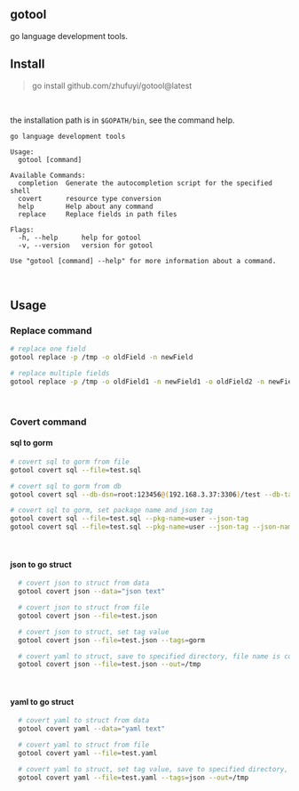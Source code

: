## gotool

go language development tools.

## Install

> go install github.com/zhufuyi/gotool@latest

<br>

the installation path is in `$GOPATH/bin`, see the command help.

```
go language development tools

Usage:
  gotool [command]

Available Commands:
  completion  Generate the autocompletion script for the specified shell
  covert      resource type conversion
  help        Help about any command
  replace     Replace fields in path files

Flags:
  -h, --help      help for gotool
  -v, --version   version for gotool

Use "gotool [command] --help" for more information about a command.
```

<br>

## Usage

### Replace command

```bash
# replace one field
gotool replace -p /tmp -o oldField -n newField

# replace multiple fields
gotool replace -p /tmp -o oldField1 -n newField1 -o oldField2 -n newField2
```

<br>

### Covert command

#### sql to gorm

```bash
# covert sql to gorm from file
gotool covert sql --file=test.sql

# covert sql to gorm from db
gotool covert sql --db-dsn=root:123456@(192.168.3.37:3306)/test --db-table=user

# covert sql to gorm, set package name and json tag
gotool covert sql --file=test.sql --pkg-name=user --json-tag
gotool covert sql --file=test.sql --pkg-name=user --json-tag --json-named-type=1
```

<br>

#### json to go struct

```bash
  # covert json to struct from data
  gotool covert json --data="json text"

  # covert json to struct from file
  gotool covert json --file=test.json

  # covert json to struct, set tag value
  gotool covert json --file=test.json --tags=gorm

  # covert yaml to struct, save to specified directory, file name is config.go
  gotool covert json --file=test.json --out=/tmp
```

<br>

#### yaml to go struct

```bash
  # covert yaml to struct from data
  gotool covert yaml --data="yaml text"

  # covert yaml to struct from file
  gotool covert yaml --file=test.yaml

  # covert yaml to struct, set tag value, save to specified directory, file name is config.go
  gotool covert yaml --file=test.yaml --tags=json --out=/tmp
```
